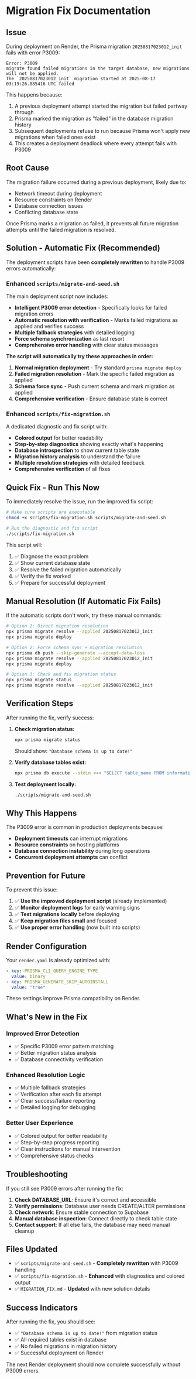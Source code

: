 # Migration Fix Documentation

## Issue
During deployment on Render, the Prisma migration `20250817023012_init` fails with error P3009:
```
Error: P3009
migrate found failed migrations in the target database, new migrations will not be applied.
The `20250817023012_init` migration started at 2025-08-17 03:19:26.885416 UTC failed
```

This happens because:
1. A previous deployment attempt started the migration but failed partway through
2. Prisma marked the migration as "failed" in the database migration history
3. Subsequent deployments refuse to run because Prisma won't apply new migrations when failed ones exist
4. This creates a deployment deadlock where every attempt fails with P3009

## Root Cause
The migration failure occurred during a previous deployment, likely due to:
- Network timeout during deployment
- Resource constraints on Render
- Database connection issues
- Conflicting database state

Once Prisma marks a migration as failed, it prevents all future migration attempts until the failed migration is resolved.

## Solution - Automatic Fix (Recommended)

The deployment scripts have been **completely rewritten** to handle P3009 errors automatically:

### Enhanced `scripts/migrate-and-seed.sh`
The main deployment script now includes:
- **Intelligent P3009 error detection** - Specifically looks for failed migration errors
- **Automatic resolution with verification** - Marks failed migrations as applied and verifies success
- **Multiple fallback strategies** with detailed logging
- **Force schema synchronization** as last resort
- **Comprehensive error handling** with clear status messages

**The script will automatically try these approaches in order:**
1. **Normal migration deployment** - Try standard `prisma migrate deploy`
2. **Failed migration resolution** - Mark the specific failed migration as applied
3. **Schema force sync** - Push current schema and mark migration as applied
4. **Comprehensive verification** - Ensure database state is correct

### Enhanced `scripts/fix-migration.sh`
A dedicated diagnostic and fix script with:
- **Colored output** for better readability
- **Step-by-step diagnostics** showing exactly what's happening
- **Database introspection** to show current table state
- **Migration history analysis** to understand the failure
- **Multiple resolution strategies** with detailed feedback
- **Comprehensive verification** of all fixes

## Quick Fix - Run This Now

To immediately resolve the issue, run the improved fix script:

```bash
# Make sure scripts are executable
chmod +x scripts/fix-migration.sh scripts/migrate-and-seed.sh

# Run the diagnostic and fix script
./scripts/fix-migration.sh
```

This script will:
1. ✅ Diagnose the exact problem
2. ✅ Show current database state
3. ✅ Resolve the failed migration automatically
4. ✅ Verify the fix worked
5. ✅ Prepare for successful deployment

## Manual Resolution (If Automatic Fix Fails)

If the automatic scripts don't work, try these manual commands:

```bash
# Option 1: Direct migration resolution
npx prisma migrate resolve --applied 20250817023012_init
npx prisma migrate deploy

# Option 2: Force schema sync + migration resolution
npx prisma db push --skip-generate --accept-data-loss
npx prisma migrate resolve --applied 20250817023012_init
npx prisma migrate deploy

# Option 3: Check and fix migration status
npx prisma migrate status
npx prisma migrate resolve --applied 20250817023012_init
```

## Verification Steps

After running the fix, verify success:

1. **Check migration status:**
   ```bash
   npx prisma migrate status
   ```
   Should show: `"Database schema is up to date!"`

2. **Verify database tables exist:**
   ```bash
   npx prisma db execute --stdin <<< "SELECT table_name FROM information_schema.tables WHERE table_schema = 'public';"
   ```

3. **Test deployment locally:**
   ```bash
   ./scripts/migrate-and-seed.sh
   ```

## Why This Happens

The P3009 error is common in production deployments because:
- **Deployment timeouts** can interrupt migrations
- **Resource constraints** on hosting platforms
- **Database connection instability** during long operations
- **Concurrent deployment attempts** can conflict

## Prevention for Future

To prevent this issue:
1. ✅ **Use the improved deployment script** (already implemented)
2. ✅ **Monitor deployment logs** for early warning signs
3. ✅ **Test migrations locally** before deploying
4. ✅ **Keep migration files small** and focused
5. ✅ **Use proper error handling** (now built into scripts)

## Render Configuration

Your `render.yaml` is already optimized with:
```yaml
- key: PRISMA_CLI_QUERY_ENGINE_TYPE
  value: binary
- key: PRISMA_GENERATE_SKIP_AUTOINSTALL
  value: "true"
```

These settings improve Prisma compatibility on Render.

## What's New in the Fix

### Improved Error Detection
- ✅ Specific P3009 error pattern matching
- ✅ Better migration status analysis
- ✅ Database connectivity verification

### Enhanced Resolution Logic
- ✅ Multiple fallback strategies
- ✅ Verification after each fix attempt
- ✅ Clear success/failure reporting
- ✅ Detailed logging for debugging

### Better User Experience
- ✅ Colored output for better readability
- ✅ Step-by-step progress reporting
- ✅ Clear instructions for manual intervention
- ✅ Comprehensive status checks

## Troubleshooting

If you still see P3009 errors after running the fix:

1. **Check DATABASE_URL**: Ensure it's correct and accessible
2. **Verify permissions**: Database user needs CREATE/ALTER permissions
3. **Check network**: Ensure stable connection to Supabase
4. **Manual database inspection**: Connect directly to check table state
5. **Contact support**: If all else fails, the database may need manual cleanup

## Files Updated
- ✅ `scripts/migrate-and-seed.sh` - **Completely rewritten** with P3009 handling
- ✅ `scripts/fix-migration.sh` - **Enhanced** with diagnostics and colored output
- ✅ `MIGRATION_FIX.md` - **Updated** with new solution details

## Success Indicators

After running the fix, you should see:
- ✅ `"Database schema is up to date!"` from migration status
- ✅ All required tables exist in database
- ✅ No failed migrations in migration history
- ✅ Successful deployment on Render

The next Render deployment should now complete successfully without P3009 errors.
